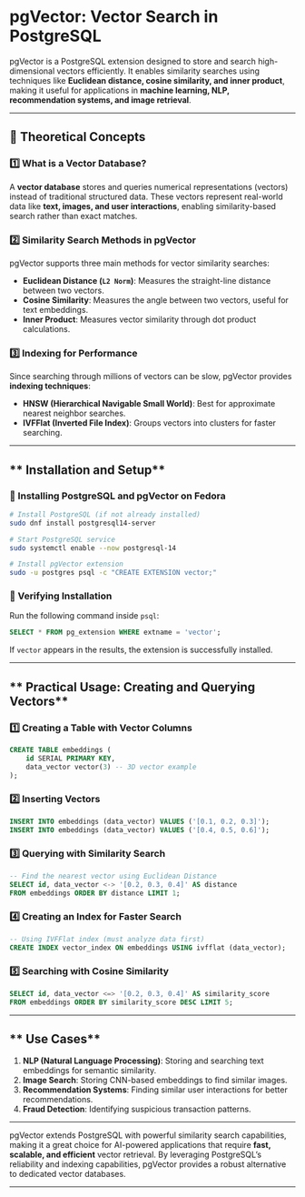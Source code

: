 # **pgVector: Vector Search in PostgreSQL**

pgVector is a PostgreSQL extension designed to store and search high-dimensional vectors efficiently. It enables similarity searches using techniques like **Euclidean distance, cosine similarity, and inner product**, making it useful for applications in **machine learning, NLP, recommendation systems, and image retrieval**.

---

## **🔹 Theoretical Concepts**

### **1️⃣ What is a Vector Database?**
A **vector database** stores and queries numerical representations (vectors) instead of traditional structured data. These vectors represent real-world data like **text, images, and user interactions**, enabling similarity-based search rather than exact matches.

### **2️⃣ Similarity Search Methods in pgVector**
pgVector supports three main methods for vector similarity searches:

- **Euclidean Distance (`L2 Norm`)**: Measures the straight-line distance between two vectors.
- **Cosine Similarity**: Measures the angle between two vectors, useful for text embeddings.
- **Inner Product**: Measures vector similarity through dot product calculations.

### **3️⃣ Indexing for Performance**
Since searching through millions of vectors can be slow, pgVector provides **indexing techniques**:

- **HNSW (Hierarchical Navigable Small World)**: Best for approximate nearest neighbor searches.
- **IVFFlat (Inverted File Index)**: Groups vectors into clusters for faster searching.

---

## ** Installation and Setup**

### **🔹 Installing PostgreSQL and pgVector on Fedora**
```sh
# Install PostgreSQL (if not already installed)
sudo dnf install postgresql14-server

# Start PostgreSQL service
sudo systemctl enable --now postgresql-14

# Install pgVector extension
sudo -u postgres psql -c "CREATE EXTENSION vector;"
```

### **🔹 Verifying Installation**
Run the following command inside `psql`:
```sql
SELECT * FROM pg_extension WHERE extname = 'vector';
```

If `vector` appears in the results, the extension is successfully installed.

---

## ** Practical Usage: Creating and Querying Vectors**

### **1️⃣ Creating a Table with Vector Columns**
```sql
CREATE TABLE embeddings (
    id SERIAL PRIMARY KEY,
    data_vector vector(3) -- 3D vector example
);
```

### **2️⃣ Inserting Vectors**
```sql
INSERT INTO embeddings (data_vector) VALUES ('[0.1, 0.2, 0.3]');
INSERT INTO embeddings (data_vector) VALUES ('[0.4, 0.5, 0.6]');
```

### **3️⃣ Querying with Similarity Search**
```sql
-- Find the nearest vector using Euclidean Distance
SELECT id, data_vector <-> '[0.2, 0.3, 0.4]' AS distance
FROM embeddings ORDER BY distance LIMIT 1;
```

### **4️⃣ Creating an Index for Faster Search**
```sql
-- Using IVFFlat index (must analyze data first)
CREATE INDEX vector_index ON embeddings USING ivfflat (data_vector);
```

### **5️⃣ Searching with Cosine Similarity**
```sql
SELECT id, data_vector <=> '[0.2, 0.3, 0.4]' AS similarity_score
FROM embeddings ORDER BY similarity_score DESC LIMIT 5;
```

---

## ** Use Cases**
1. **NLP (Natural Language Processing)**: Storing and searching text embeddings for semantic similarity.
2. **Image Search**: Storing CNN-based embeddings to find similar images.
3. **Recommendation Systems**: Finding similar user interactions for better recommendations.
4. **Fraud Detection**: Identifying suspicious transaction patterns.

---


pgVector extends PostgreSQL with powerful similarity search capabilities, making it a great choice for AI-powered applications that require **fast, scalable, and efficient** vector retrieval. By leveraging PostgreSQL’s reliability and indexing capabilities, pgVector provides a robust alternative to dedicated vector databases.

---


